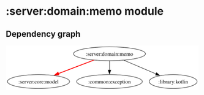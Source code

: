 # :server:domain:memo module
## Dependency graph
![Dependency graph](../../../docs/images/graphs/dep_graph_server_domain_memo.svg)
